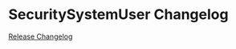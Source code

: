 # SecuritySystemUser Changelog

[Release Changelog](https://github.com/spryker/security-system-user/releases)
